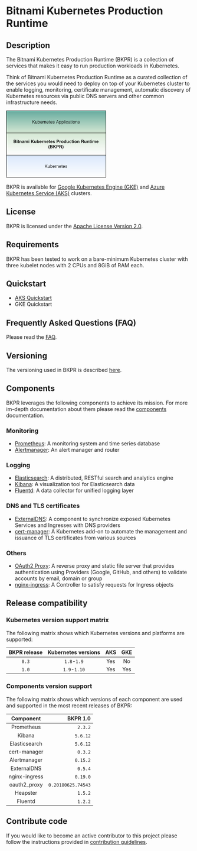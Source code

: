 # Bitnami Kubernetes Production Runtime

## Description

The Bitnami Kubernetes Production Runtime (BKPR) is a collection of services that makes it easy to run production workloads in Kubernetes.

Think of Bitnami Kubernetes Production Runtime as a curated collection of the services you would need to deploy on top of your Kubernetes cluster to enable logging, monitoring, certificate management, automatic discovery of Kubernetes resources via public DNS servers and other common infrastructure needs.

![BKPR](images/BKPR.png)

BKPR is available for [Google Kubernetes Engine (GKE)](https://cloud.google.com/kubernetes-engine) and [Azure Kubernetes Service (AKS)](https://azure.microsoft.com/en-in/services/kubernetes-service/) clusters.

## License

BKPR is licensed under the [Apache License Version 2.0](LICENSE).

## Requirements

BKPR has been tested to work on a bare-minimum Kubernetes cluster with three kubelet nodes with 2 CPUs and 8GiB of RAM each.

## Quickstart

* [AKS Quickstart](docs/quickstart-aks.md)
* GKE Quickstart

## Frequently Asked Questions (FAQ)

Please read the [FAQ](docs/FAQ.md).

## Versioning

The versioning used in BKPR is described [here](docs/versioning.md).

## Components

BKPR leverages the following components to achieve its mission. For more im-depth documentation about them please read the [components](docs/components.md) documentation.

### Monitoring
* [Prometheus](docs/components.md#user-content-prometheus): A monitoring system and time series database
* [Alertmanager](docs/components.md#alertmanager): An alert manager and router
### Logging
* [Elasticsearch](docs/components.md#user-content-elasticsearch): A distributed, RESTful search and analytics engine
* [Kibana](docs/components.md#user-content-kibana): A visualization tool for Elasticsearch data
* [Fluentd](docs/components.md#user-content-fluentd): A data collector for unified logging layer
### DNS and TLS certificates
* [ExternalDNS](docs/components.md#externaldns): A component to synchronize exposed Kubernetes Services and Ingresses with DNS providers
* [cert-manager](docs/components.md#user-content-cert-manager): A Kubernetes add-on to automate the management and issuance of TLS certificates from various sources
### Others
* [OAuth2 Proxy](docs/components.md#user-content-oauth2-proxy): A reverse proxy and static file server that provides authentication using Providers (Google, GitHub, and others) to validate accounts by email, domain or group
* [nginx-ingress](docs/components.md#nginx-ingress-controller): A Controller to satisfy requests for Ingress objects

## Release compatibility

### Kubernetes version support matrix

The following matrix shows which Kubernetes versions and platforms are supported:

| BKPR release | Kubernetes versions | AKS | GKE |
|:------------:|:-------------------:|:---:|:---:|
|     `0.3`    |   `1.8`-`1.9`       | Yes | No  |
|     `1.0`    |   `1.9`-`1.10`      | Yes | Yes |

### Components version support

The following matrix shows which versions of each component are used and supported in the most recent releases of BKPR:

|   Component   |          BKPR 1.0  |
|:-------------:|-------------------:|
|   Prometheus  |            `2.3.2` |
|     Kibana    |           `5.6.12` |
| Elasticsearch |           `5.6.12` |
|  cert-manager |            `0.3.2` |
|  Alertmanager |           `0.15.2` |
|  ExternalDNS  |            `0.5.4` |
| nginx-ingress |           `0.19.0` |
|  oauth2_proxy | `0.20180625.74543` |
|    Heapster   |            `1.5.2` |
|    Fluentd    |            `1.2.2` |

## Contribute code

If you would like to become an active contributor to this project please follow the instructions provided in [contribution guidelines](CONTRIBUTING.md).
